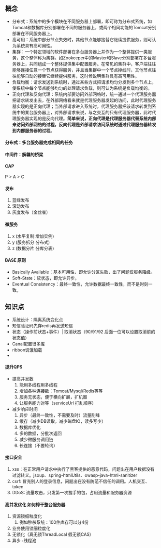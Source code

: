 ## 概念
- 分布式：系统中的多个模块在不同服务器上部署，即可称为分布式系统，如Tomcat和数据库分别部署在不同的服务器上，或两个相同功能的Tomcat分别部署在不同服务器上。
- 高可用：系统中部分节点失效时，其他节点能够接替它继续提供服务，则可认为系统具有高可用性。
- 集群：一个特定领域的软件部署在多台服务器上并作为一个整体提供一类服务，这个整体称为集群。如Zookeeper中的Master和Slave分别部署在多台服务器上，共同组成一个整体提供集中配置服务。在常见的集群中，客户端往往能够连接任意一个节点获得服务，并且当集群中一个节点掉线时，其他节点往往能够自动的接替它继续提供服务，这时候说明集群具有高可用性。
- 负载均衡：请求发送到系统时，通过某些方式把请求均匀分发到多个节点上，使系统中每个节点能够均匀的处理请求负载，则可认为系统是负载均衡的。
- 正向代理和反向代理：系统内部要访问外部网络时，统一通过一个代理服务器把请求转发出去，在外部网络看来就是代理服务器发起的访问，此时代理服务器实现的是正向代理；当外部请求进入系统时，代理服务器把该请求转发到系统中的某台服务器上，对外部请求来说，与之交互的只有代理服务器，此时代理服务器实现的是反向代理。**简单来说，正向代理是代理服务器代替系统内部来访问外部网络的过程，反向代理是外部请求访问系统时通过代理服务器转发到内部服务器的过程**。
#### 分布式：多台服务器完成相同的任务
#### 中间件：解耦的桥梁
#### CAP
P > A > C
#### 发布
1. 蓝绿发布
2. 滚动发布
3. 灰度发布（金丝雀）
#### 微服务
1. x (水平复制 增加实例)
2. y (服务拆分 分布式)
3. z (数据分片 分库分表)

#### BASE 原则
- Basically Available：基本可用性，即允许分区失败，出了问题仅服务降级。
- Soft-State：软状态，即允许异步。
- Eventual Consistency：最终一致性，允许数据最终一致性，而不是时刻一致。

## 知识点
- 系统设计：隔离系统变化点
- 短信验证码先存redis再发送短信
- 状态（操作前状态+事件）| 取消状态（90/91/92 后面一位可以设置取消前的状态值）
- Canal配置很多库
- ribbon饥饿加载
- 

#### 提升QPS
- 提高并发数
    1. 能用多线程用多线程
    2. 增加各种连接数：Tomcat/Mysql/Redis等等
    3. 服务无状态，便于横向扩展，扩机器
    4. 让服务能力对等（serviceUrl 打乱顺序）
- 减少响应时间
    1. 异步（最终一致性，不需要及时）流量削峰
    2. 缓存（减少DB读取，减少磁盘IO，读多写少）
    3. 数据库优化
    4. 多的数据，分批次返回
    5. 减少微服务调用链
    6. 长连接（不要轮询）
#### 接口安全
1. xss：在正常用户请求中执行了黑客提供的恶意代码，问题出在用户数据没有过滤转义。jsoup、spring-htmlUtils、owasp-java-html-sanitizer
2. csrf: 冒充别人的登录信息，问题出在没有防范不信任的调用。人机交互、token
3. DDoS: 流量攻击，只发第一次握手的包，占用流量和服务器资源
#### 高并发优化 如何榨干整台服务器
1. 资源锁细粒度化
    1. 例如秒杀系统：100件库存可以分4份
2. 业务使用锁细粒度化
3. 无锁化（真无锁ThreadLocal 假无锁CAS）
4. 异步+线程池
